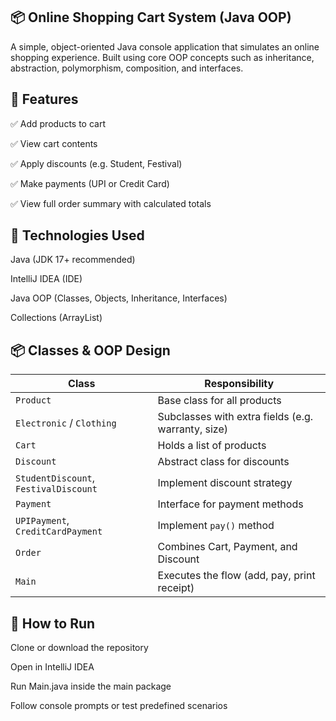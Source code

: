 📦 Online Shopping Cart System (Java OOP)
-------------------------------------------

A simple, object-oriented Java console application that simulates an online shopping experience.
Built using core OOP concepts such as inheritance, abstraction, polymorphism, composition, and interfaces.

📁 Features
-------------------------------------------

✅ Add products to cart

✅ View cart contents

✅ Apply discounts (e.g. Student, Festival)

✅ Make payments (UPI or Credit Card)

✅ View full order summary with calculated totals

🧱 Technologies Used
-------------------------------------------

Java (JDK 17+ recommended)

IntelliJ IDEA (IDE)

Java OOP (Classes, Objects, Inheritance, Interfaces)

Collections (ArrayList)

📦 Classes & OOP Design
-------------------------------------------
| Class                                 | Responsibility                                     |
| ------------------------------------- | -------------------------------------------------- |
| `Product`                             | Base class for all products                        |
| `Electronic` / `Clothing`             | Subclasses with extra fields (e.g. warranty, size) |
| `Cart`                                | Holds a list of products                           |
| `Discount`                            | Abstract class for discounts                       |
| `StudentDiscount`, `FestivalDiscount` | Implement discount strategy                        |
| `Payment`                             | Interface for payment methods                      |
| `UPIPayment`, `CreditCardPayment`     | Implement `pay()` method                           |
| `Order`                               | Combines Cart, Payment, and Discount               |
| `Main`                                | Executes the flow (add, pay, print receipt)        |

🚀 How to Run
-------------------------------------------

Clone or download the repository

Open in IntelliJ IDEA

Run Main.java inside the main package

Follow console prompts or test predefined scenarios

